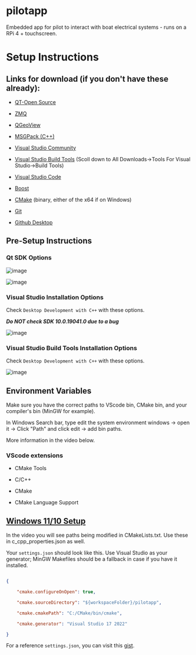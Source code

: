 # pilotapp

 Embedded app for pilot to interact with boat electrical systems - runs on a RPi 4 + touchscreen.




# Setup Instructions




## Links for download (if you don't have these already):

- [QT-Open Source](https://www.qt.io/download-open-source?hsCtaTracking=9f6a2170-a938-42df-a8e2-a9f0b1d6cdce%7C6cb0de4f-9bb5-4778-ab02-bfb62735f3e5)

- [ZMQ](https://github.com/zeromq/libzmq)

- [QGeoView](https://github.com/AmonRaNet/QGeoView)

- [MSGPack (C++)](https://github.com/msgpack/msgpack-c/tree/cpp_master)

- [Visual Studio Community](https://visualstudio.microsoft.com/downloads/)

- [Visual Studio Build Tools](https://visualstudio.microsoft.com/downloads/) (Scoll down to All Downloads->Tools For Visual Studio->Build Tools)

- [Visual Studio Code](https://code.visualstudio.com/download)

- [Boost](https://www.boost.org/users/download/)

- [CMake](https://cmake.org/download/) (binary, either of the x64 if on Windows)

- [Git](https://git-scm.com/downloads)

- [Github Desktop](https://desktop.github.com/) 




## Pre-Setup Instructions




### Qt SDK Options




![image](https://user-images.githubusercontent.com/77907654/180627100-e91bf413-128a-4d33-a34f-a3e352bcf824.png)

![image](https://user-images.githubusercontent.com/77907654/180627116-20b05471-68d5-45de-8498-da5103262053.png)







### Visual Studio Installation Options

Check `Desktop Development with C++` with these options.

***Do NOT check SDK 10.0.19041.0 due to a bug***




![image](https://user-images.githubusercontent.com/77907654/180627121-6a3ef022-6010-4a4f-855d-4ff16d0a6355.png)







### Visual Studio Build Tools Installation Options

Check `Desktop Development with C++` with these options.




![image](https://user-images.githubusercontent.com/77907654/180627126-96670f5c-65cb-46ec-9574-75ff407a041f.png)




## Environment Variables

Make sure you have the correct paths to VScode bin, CMake bin, and your compiler's bin (MinGW for example). 

In Windows Search bar, type edit the system environment windows -> open it -> Click "Path" and click edit -> add bin paths.

More information in the video below.




### VScode extensions

- CMake Tools

- C/C++

- CMake

- CMake Language Support




## [Windows 11/10 Setup](https://youtu.be/8bXEM16MvEQ)



In the video you will see paths being modified in CMakeLists.txt. Use these in c_cpp_properties.json as well.

Your `settings.json` should look like this. Use Visual Studio as your generator; MinGW Makefiles should be a fallback in case if you have it installed.

```json

{

    "cmake.configureOnOpen": true,

    "cmake.sourceDirectory": "${workspaceFolder}/pilotapp",

    "cmake.cmakePath": "C:/CMake/bin/cmake",

    "cmake.generator": "Visual Studio 17 2022"

}

```




For a reference `settings.json`, you can visit this [gist](https://gist.github.com/richardwei6/95667e3b3287590bc7874ccd1745cff1).
